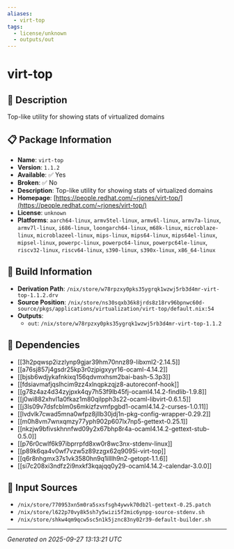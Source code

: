 ```yaml
---
aliases:
  - virt-top
tags:
  - license/unknown
  - outputs/out
---
```


# virt-top

## 📝 Description

Top-like utility for showing stats of virtualized domains

## 📋 Package Information

- **Name**: `virt-top`
- **Version**: `1.1.2`
- **Available**: ✅ Yes
- **Broken**: ✅ No
- **Description**: Top-like utility for showing stats of virtualized domains
- **Homepage**: [https://people.redhat.com/~rjones/virt-top/](https://people.redhat.com/~rjones/virt-top/)
- **License**: `unknown`
- **Platforms**: `aarch64-linux`, `armv5tel-linux`, `armv6l-linux`, `armv7a-linux`, `armv7l-linux`, `i686-linux`, `loongarch64-linux`, `m68k-linux`, `microblaze-linux`, `microblazeel-linux`, `mips-linux`, `mips64-linux`, `mips64el-linux`, `mipsel-linux`, `powerpc-linux`, `powerpc64-linux`, `powerpc64le-linux`, `riscv32-linux`, `riscv64-linux`, `s390-linux`, `s390x-linux`, `x86_64-linux`

## 🔧 Build Information

- **Derivation Path**: `/nix/store/w78rpzxy0pks35ygrqk1wzwj5rb3d4mr-virt-top-1.1.2.drv`
- **Source Position**: `/nix/store/ns30sqxb36k8jrds8z18rv96bpnwc60d-source/pkgs/applications/virtualization/virt-top/default.nix:54`
- **Outputs**:
  - `out`:  `/nix/store/w78rpzxy0pks35ygrqk1wzwj5rb3d4mr-virt-top-1.1.2`

## 🔗 Dependencies

- [[3h2pqwsp2izzlynp9gjar39hm70nnz89-libxml2-2.14.5]]
- [[a76sj857j4gsdr25kp3r0zjpigxyyr16-ocaml-4.14.2]]
- [[bjsb6wdjykafnkixq156qdvmxhsm2bai-bash-5.3p3]]
- [[fdsiavmafjqslhcim9zz4xlnqpkzqjz8-autoreconf-hook]]
- [[g78z4az4d34zyjpxk4qy7h53f9lb45fj-ocaml4.14.2-findlib-1.9.8]]
- [[j0wi882xhvl1a0fkaz1m80qilpph3s22-ocaml-libvirt-0.6.1.5]]
- [[j3ls09v7dsfcblm0s6mkizfzvmfpgbd1-ocaml4.14.2-curses-1.0.11]]
- [[lvdvlk7cwad5mna0wfpz8jllb30jdj1n-pkg-config-wrapper-0.29.2]]
- [[m0h8vm7wnxqmzy77yph902p607lx7np5-gettext-0.25.1]]
- [[nkzjw9bfivskhnnfwd09y2x67bhp8r4a-ocaml4.14.2-gettext-stub-0.5.0]]
- [[p76r0cwlf6k97ibprrpfd8xw0r8wc3nx-stdenv-linux]]
- [[p89k6qa4v0wf7vzw5z89zzgx62q9095i-virt-top]]
- [[q6r8nhgmx37s1vk3580hn9q1illlh9n2-getopt-1.1.6]]
- [[si7c208xi3ndfz2i9nxkf3kqajqq0y29-ocaml4.14.2-calendar-3.0.0]]

## 📁 Input Sources

- `/nix/store/770953xn5m0ra5sxsfsgh4ywvk70db2l-gettext-0.25.patch`
- `/nix/store/l622p70vy8k5sh7y5wizi5f2mic6ynpg-source-stdenv.sh`
- `/nix/store/shkw4qm9qcw5sc5n1k5jznc83ny02r39-default-builder.sh`

---
*Generated on 2025-09-27 13:13:21 UTC*
